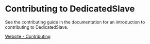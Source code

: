 # Contributing to DedicatedSlave

See the contributing guide in the documentation for an introduction to contributing to DedicatedSlave.

[Website - Contributing](https://enthdev.github.io/dedicatedslave/about/contributing/)
